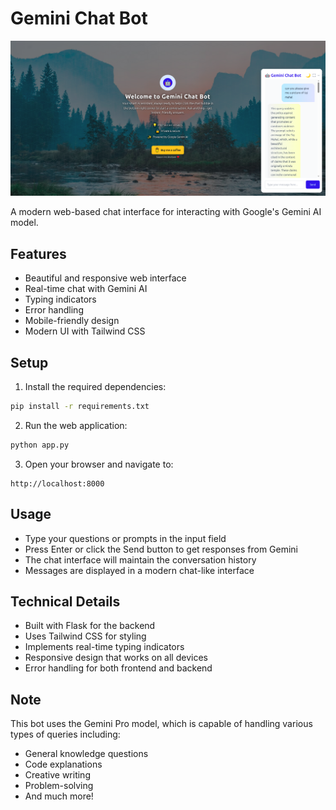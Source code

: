 # Gemini Chat Bot

![Dashboard](screenshots/dashboard.png)

A modern web-based chat interface for interacting with Google's Gemini AI model.

## Features

- Beautiful and responsive web interface
- Real-time chat with Gemini AI
- Typing indicators
- Error handling
- Mobile-friendly design
- Modern UI with Tailwind CSS

## Setup

1. Install the required dependencies:
```bash
pip install -r requirements.txt
```

2. Run the web application:
```bash
python app.py
```

3. Open your browser and navigate to:
```
http://localhost:8000
```

## Usage

- Type your questions or prompts in the input field
- Press Enter or click the Send button to get responses from Gemini
- The chat interface will maintain the conversation history
- Messages are displayed in a modern chat-like interface

## Technical Details

- Built with Flask for the backend
- Uses Tailwind CSS for styling
- Implements real-time typing indicators
- Responsive design that works on all devices
- Error handling for both frontend and backend

## Note

This bot uses the Gemini Pro model, which is capable of handling various types of queries including:
- General knowledge questions
- Code explanations
- Creative writing
- Problem-solving
- And much more! 
